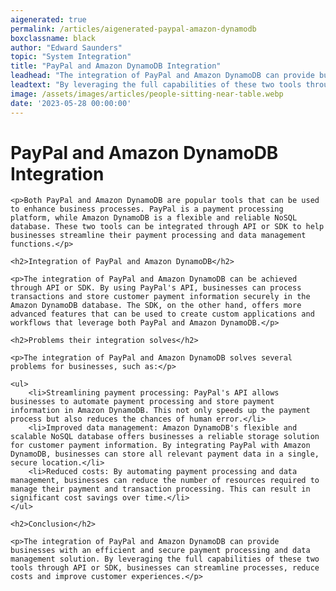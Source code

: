 ```yaml
---
aigenerated: true
permalink: /articles/aigenerated-paypal-amazon-dynamodb
boxclassname: black
author: "Edward Saunders"
topic: "System Integration"
title: "PayPal and Amazon DynamoDB Integration"
leadhead: "The integration of PayPal and Amazon DynamoDB can provide businesses with an efficient and secure payment processing and data management solution"
leadtext: "By leveraging the full capabilities of these two tools through API or SDK, businesses can streamline processes, reduce costs and improve customer experiences."
image: /assets/images/articles/people-sitting-near-table.webp
date: '2023-05-28 00:00:00'
---
```

<div class="arttext">
	<h1>PayPal and Amazon DynamoDB Integration</h1>

	<p>Both PayPal and Amazon DynamoDB are popular tools that can be used to enhance business processes. PayPal is a payment processing platform, while Amazon DynamoDB is a flexible and reliable NoSQL database. These two tools can be integrated through API or SDK to help businesses streamline their payment processing and data management functions.</p>

	<h2>Integration of PayPal and Amazon DynamoDB</h2>

	<p>The integration of PayPal and Amazon DynamoDB can be achieved through API or SDK. By using PayPal's API, businesses can process transactions and store customer payment information securely in the Amazon DynamoDB database. The SDK, on the other hand, offers more advanced features that can be used to create custom applications and workflows that leverage both PayPal and Amazon DynamoDB.</p>

	<h2>Problems their integration solves</h2>

	<p>The integration of PayPal and Amazon DynamoDB solves several problems for businesses, such as:</p>

	<ul>
		<li>Streamlining payment processing: PayPal's API allows businesses to automate payment processing and store payment information in Amazon DynamoDB. This not only speeds up the payment process but also reduces the chances of human error.</li>
		<li>Improved data management: Amazon DynamoDB's flexible and scalable NoSQL database offers businesses a reliable storage solution for customer payment information. By integrating PayPal with Amazon DynamoDB, businesses can store all relevant payment data in a single, secure location.</li>
		<li>Reduced costs: By automating payment processing and data management, businesses can reduce the number of resources required to manage their payment and transaction processing. This can result in significant cost savings over time.</li>
	</ul>

	<h2>Conclusion</h2>

	<p>The integration of PayPal and Amazon DynamoDB can provide businesses with an efficient and secure payment processing and data management solution. By leveraging the full capabilities of these two tools through API or SDK, businesses can streamline processes, reduce costs and improve customer experiences.</p>

</div>